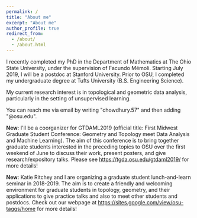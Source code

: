 ```yaml
---
permalink: /
title: "About me"
excerpt: "About me"
author_profile: true
redirect_from: 
  - /about/
  - /about.html
---
```




I recently completed my PhD in the Department of Mathematics at The Ohio State University, under the supervision of Facundo Mémoli. Starting July 2019, I will be a postdoc at Stanford University. Prior to OSU, I completed my undergraduate degree at Tufts University (B.S. Engineering Science).

My current research interest is in topological and geometric data analysis, particularly in the setting of unsupervised learning.

You can reach me via email by writing "chowdhury.57" and then adding "@osu.edu".

**New**: I'll be a coorganizer for GTDAML2019 (official title: First Midwest Graduate Student Conference: Geometry and Topology meet Data Analysis and Machine Learning). The aim of this conference is to bring together graduate students interested in the preceding topics to OSU over the first weekend of June to discuss their work, present posters, and give research/expository talks. Please see <https://tgda.osu.edu/gtdaml2019/> for more details!



**New**: Katie Ritchey and I are organizing a graduate student lunch-and-learn seminar in 2018-2019. The aim is to create a friendly and welcoming environment for graduate students in topology, geometry, and their applications to give practice talks and also to meet other students and postdocs. Check out our webpage at <https://sites.google.com/view/osu-taggs/home> for more details!

